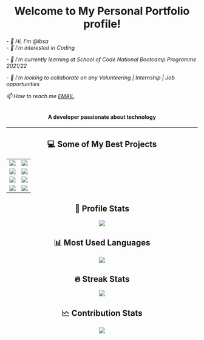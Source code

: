 <h1 align="center">
Welcome to My Personal Portfolio profile! 
</h1>
<h6>
- 👋 Hi, I’m @ibsa<br>
- 👀 I’m interested in Coding<br> 
<p>- 🌱 I’m currently learning at School of Code National Bootcamp Programme 2021/22</p>
<p>- 💞️ I’m looking to collaborate on any Volunteering | Internship | Job opportunities</p>
<address> 📫 How to reach me <a href="mailto:ibsa22@gmail.com">EMAIL</a>.<br>
</address>
</h6>

<h4 align="center">A developer passionate about technology</h4>
<hr />

<h2 align="center">💻 Some of My Best Projects</h2>
<table>
    <tr>
        <td valign="center">
            <a target="_blank" href="https://github.com/ibsa22/wavechat">
                <img
                    src="https://github-readme-stats.vercel.app/api/pin/?username=ibsa22&repo=wavechat&theme=dracula"
                />
            </a>
        </td>
        <td valign="center">
            <a target="_blank" href="https://github.com/ibsa22/fleet">
                <img
                    src="https://github-readme-stats.vercel.app/api/pin/?username=ibsa22&repo=fleet&theme=dracula"
                />
            </a>
        </td>
    </tr>
    <tr>
        <td valign="center">
            <a target="_blank" href="https://github.com/ibsa22/sttp">
                <img
                    src="https://github-readme-stats.vercel.app/api/pin/?username=ibsa22&repo=sttp&theme=dracula"
                />
            </a>
        </td>
        <td valign="center">
            <a target="_blank" href="https://github.com/ibsa22/go-url">
                <img
                    src="https://github-readme-stats.vercel.app/api/pin/?username=ibsa22&repo=go-url&theme=dracula"
                />
            </a>
        </td>
    </tr>
    <tr>
        <td valign="center">
            <a target="_blank" href="https://github.com/ibsa22/cliptale">
                <img
                    src="https://github-readme-stats.vercel.app/api/pin/?username=ibsa22&repo=cliptale&theme=dracula"
                />
            </a>
        </td>
        <td valign="center">
            <a target="_blank" href="https://github.com/ibsa22/minicel">
                <img
                    src="https://github-readme-stats.vercel.app/api/pin/?username=ibsa22&repo=minicel&theme=dracula"
                />
            </a>
        </td>
    </tr>
    <tr>
        <td valign="center">
            <a target="_blank" href="https://github.com/ibsa22/redis-go">
                <img
                    src="https://github-readme-stats.vercel.app/api/pin/?username=ibsa22&repo=redis-go&theme=dracula"
                />
            </a>
        </td>
        <td valign="center">
            <a target="_blank" href="https://github.com/ibsa22/nord-dark-pro">
                <img
                    src="https://github-readme-stats.vercel.app/api/pin/?username=ibsa22&repo=nord-dark-pro&theme=dracula"
                />
            </a>
        </td>
    </tr>
</table>

<h2 align="center">👤 Profile Stats</h2>
<div align="center">
    <img
        src="https://github-readme-stats.vercel.app/api?username=ibsa22&count_private=true&show_icons=true&theme=dracula"
    />
</div>

<h2 align="center">📊 Most Used Languages</h2>
<div align="center">
    <img
        src="https://github-readme-stats.vercel.app/api/top-langs/?username=ibsa22&theme=dracula&langs_count=6&layout=compact&hide=css"
    />
</div>

<h2 align="center">🔥 Streak Stats</h2>
<div align="center">
    <img src="http://github-readme-streak-stats.herokuapp.com?user=ibsa22&theme=dracula" />
</div>

<h2 align="center">🗠 Contribution Stats</h2>
<div align="center">
    <img
        src="https://activity-graph.herokuapp.com/graph?username=ibsa22&bg_color=1F222E&color=F8D866&line=F85D7F&point=FFFFFF&hide_border=true"
    />
</div>
